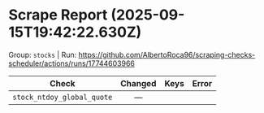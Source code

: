 # Scrape Report (2025-09-15T19:42:22.630Z)

Group: `stocks`  |  Run: https://github.com/AlbertoRoca96/scraping-checks-scheduler/actions/runs/17744603966

| Check | Changed | Keys | Error |
|---|:---:|:--|:--|
| `stock_ntdoy_global_quote` | — |  |  |
